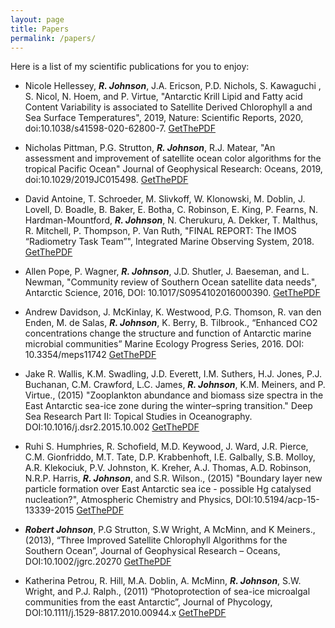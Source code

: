 ```yaml
---
layout: page
title: Papers
permalink: /papers/
---
```

Here is a list of my scientific publications for you to enjoy:

- Nicole Hellessey, *__R. Johnson__*, J.A. Ericson, P.D. Nichols, S. Kawaguchi , S. Nicol, N. Hoem, and P. Virtue, "Antarctic Krill Lipid and Fatty acid Content Variability is associated to Satellite Derived Chlorophyll a and Sea Surface Temperatures", 2019, Nature: Scientific Reports, 2020, doi:10.1038/s41598-020-62800-7. [GetThePDF](https://github.com/RobTheOceanographer/fastpages/raw/master/docs/hellessey_etal_2020.pdf)

- Nicholas Pittman, P.G. Strutton, *__R. Johnson__*, R.J. Matear, "An assessment and improvement of satellite ocean color algorithms for the tropical Pacific Ocean" Journal of Geophysical Research: Oceans, 2019, doi:10.1029/2019JC015498. [GetThePDF](https://github.com/RobTheOceanographer/fastpages/raw/master/docs/pittman_etal_2019.pdf)

- David Antoine, T. Schroeder, M. Slivkoff, W. Klonowski, M. Doblin, J. Lovell, D. Boadle, B. Baker, E. Botha, C. Robinson, E. King, P. Fearns, N. Hardman-Mountford, *__R. Johnson__*, N. Cherukuru, A. Dekker, T. Malthus, R. Mitchell, P. Thompson, P. Van Ruth, "FINAL REPORT: The IMOS “Radiometry Task Team”", Integrated Marine Observing System, 2018. [GetThePDF](https://github.com/RobTheOceanographer/fastpages/raw/master/docs/IMOS-RTT-final-report-submission-30June2017.pdf)

- Allen Pope, P. Wagner, *__R. Johnson__*, J.D. Shutler, J. Baeseman, and L. Newman, "Community review of Southern Ocean satellite data needs", Antarctic Science, 2016, DOI: 10.1017/S0954102016000390. [GetThePDF](https://github.com/RobTheOceanographer/fastpages/raw/master/docs/pope_etal_2016.pdf)

- Andrew Davidson, J. McKinlay, K. Westwood, P.G. Thomson, R. van den Enden, M. de Salas, *__R. Johnson__*, K. Berry, B. Tilbrook., “Enhanced CO2 concentrations change the structure and function of Antarctic marine microbial communities” Marine Ecology Progress Series, 2016. DOI: 10.3354/meps11742 [GetThePDF](https://github.com/RobTheOceanographer/fastpages/raw/master/docs/Davidson_et_al_2016.pdf)

- Jake R. Wallis,  K.M. Swadling, J.D. Everett, I.M. Suthers, H.J. Jones, P.J. Buchanan, C.M. Crawford, L.C. James, *__R. Johnson__*, K.M. Meiners, and P. Virtue., (2015) "Zooplankton abundance and biomass size spectra in the East Antarctic sea-ice zone during the winter–spring transition." Deep Sea Research Part II: Topical Studies in Oceanography. DOI:10.1016/j.dsr2.2015.10.002 [GetThePDF](https://github.com/RobTheOceanographer/fastpages/raw/master/docs/Wallis_et_al_2015.pdf)

- Ruhi S. Humphries, R. Schofield, M.D. Keywood, J. Ward, J.R. Pierce, C.M. Gionfriddo, M.T. Tate, D.P. Krabbenhoft, I.E. Galbally, S.B. Molloy, A.R. Klekociuk, P.V. Johnston, K. Kreher, A.J. Thomas, A.D. Robinson, N.R.P. Harris, *__R. Johnson__*, and S.R. Wilson., (2015) "Boundary layer new particle formation over East Antarctic sea ice - possible Hg catalysed nucleation?", Atmospheric Chemistry and Physics, DOI:10.5194/acp-15-13339-2015 [GetThePDF](https://github.com/RobTheOceanographer/fastpages/raw/master/docs/Humphries_et_al_2015.pdf)

- *__Robert Johnson__*, P.G Strutton, S.W Wright, A McMinn, and K Meiners., (2013), “Three Improved Satellite Chlorophyll Algorithms for the Southern Ocean”, Journal of Geophysical Research – Oceans, DOI:10.1002/jgrc.20270 [GetThePDF](https://github.com/RobTheOceanographer/fastpages/raw/master/docs/Johnson_et_al_2013.pdf)

- Katherina Petrou, R. Hill, M.A. Doblin, A. McMinn, *__R. Johnson__*, S.W. Wright, and P.J. Ralph., (2011) “Photoprotection of sea-ice microalgal communities from the east Antarctic”, Journal of Phycology, DOI:10.1111/j.1529-8817.2010.00944.x [GetThePDF](https://github.com/RobTheOceanographer/fastpages/raw/master/docs/Petrou_et_al_2011.pdf)
